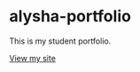 # alysha-portfolio

This is my student portfolio.

[View my site](https://aa-c-hub.github.io/alysha-portfolio/)